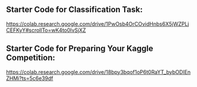 ## Starter Code for Classification Task:
https://colab.research.google.com/drive/1PwOsb4OrCOvidHnbs6X5jWZPLjCEFKyY#scrollTo=wK4to0IvSjXZ

## Starter Code for Preparing Your Kaggle Competition:
https://colab.research.google.com/drive/18bpy3bqof1oP6t0RaYT_bybODIEnZHMi?ts=5c6e39df
